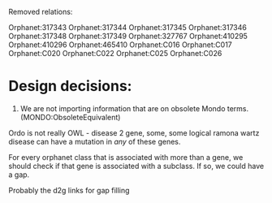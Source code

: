 Removed relations:

Orphanet:317343
Orphanet:317344
Orphanet:317345
Orphanet:317346
Orphanet:317348
Orphanet:317349
Orphanet:327767
Orphanet:410295
Orphanet:410296
Orphanet:465410
Orphanet:C016
Orphanet:C017
Orphanet:C020
Orphanet:C022
Orphanet:C025
Orphanet:C026

# Design decisions:

1. We are not importing information that are on obsolete Mondo terms. (MONDO:ObsoleteEquivalent)


Ordo is not really OWL - disease 2 gene, some, some logical
ramona wartz disease can have a mutation in _any_ of these genes.



For every orphanet class that is associated with more than a gene, we should check if that gene is associated with a subclass. If so, we could have a gap. 

Probably the d2g links for gap filling 